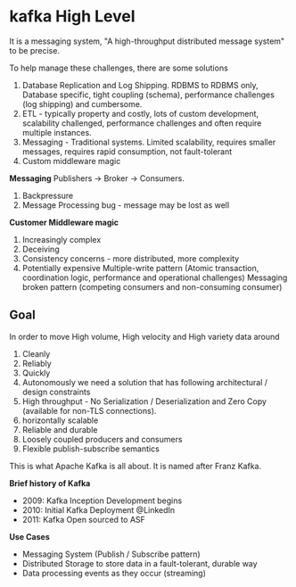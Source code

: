 # kafka High Level
It is a messaging system, "A high-throughput distributed message system" to be precise.

To help manage these challenges, there are some solutions
1. Database Replication and Log Shipping. RDBMS to RDBMS only, Database specific, tight coupling (schema), performance challenges (log shipping) and cumbersome.
2. ETL - typically property and costly, lots of custom development, scalability challenged, performance challenges and often require multiple instances.
3. Messaging - Traditional systems. Limited scalability, requires smaller messages, requires rapid consumption, not fault-tolerant
4. Custom middleware magic

**Messaging**
Publishers -> Broker -> Consumers.
1. Backpressure
2. Message Processing bug - message may be lost as well

**Customer Middleware magic**
1. Increasingly complex
2. Deceiving
3. Consistency concerns - more distributed, more complexity
4. Potentially expensive
    Multiple-write pattern (Atomic transaction, coordination logic, performance and operational challenges)
    Messaging broken pattern (competing consumers and non-consuming consumer)

## Goal
In order to move High volume, High velocity and High variety data around
1. Cleanly
2. Reliably
3. Quickly
4. Autonomously
we need a solution that has following architectural / design constraints
1. High throughput - No Serialization / Deserialization and Zero Copy (available for non-TLS connections).
2. horizontally scalable
3. Reliable and durable
4. Loosely coupled producers and consumers
5. Flexible publish-subscribe semantics

This is what Apache Kafka is all about. It is named after Franz Kafka.

**Brief history of Kafka**
* 2009: Kafka Inception Development begins
* 2010: Initial Kafka Deployment @LinkedIn
* 2011: Kafka Open sourced to ASF

**Use Cases**
* Messaging System (Publish / Subscribe pattern)
* Distributed Storage to store data in a fault-tolerant, durable way
* Data processing events as they occur (streaming)
